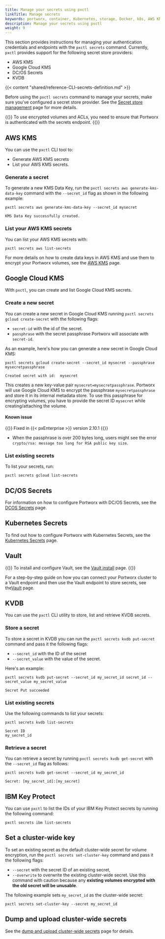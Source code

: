 ```yaml
---
title: Manage your secrets using pxctl
linkTitle: Manage secrets
keywords: portworx, container, Kubernetes, storage, Docker, k8s, AWS KMS, Kubernetes Secrets, Google Cloud KMS
description: Manage your secrets using pxctl
weight: 9
---
```


This section provides instructions for managing your authentication credentials and endpoints with the `pxctl secrets` command. Currently, `pxctl` provides support for the following secret store providers:

- AWS KMS
- Google Cloud KMS
- DC/OS Secrets
- KVDB

{{< content "shared/reference-CLI-secrets-definition.md" >}}

Before using the `pxctl secrets` command to manage your secrets, make sure you've configured a secret store provider. See the [Secret store management](/key-management/) page for more details.

{{<info>}}
To use encrypted volumes and ACLs, you need to ensure that Portworx is authenticated with the secrets endpoint.
{{</info>}}

## AWS KMS

You can use the `pxctl` CLI tool to:

- Generate AWS KMS secrets
- List your AWS KMS secrets.

### Generate a secret

To generate a new KMS Data Key, run the `pxctl secrets aws generate-kms-data-key` command with the `--secret_id` flag as shown in the following example:

```text
pxctl secrets aws generate-kms-data-key --secret_id mysecret
```

```output
KMS Data Key successfully created.
```

### List your AWS KMS secrets

You can list your AWS KMS secrets with:

``` text
pxctl secrets aws list-secrets
```

For more details on how to create data keys in AWS KMS and use them to encrypt your Portworx volumes, see the [AWS KMS](/key-management/aws-kms) page.

## Google Cloud KMS

With `pxctl`, you can create and list Google Cloud KMS secrets.

### Create a new secret

You can create a new secret in Google Cloud KMS running `pxctl secrets gcloud create-secret` with the following flags:

- `secret-id` with the id of the secret.
- `passphrase` with the secret passphrase Portworx will associate with `secret-id`.

As an example, here's how you can generate a new secret in Google Cloud KMS:

```text
pxctl secrets gcloud create-secret --secret_id mysecret --passphrase mysecretpassphrase
```

```output
Created secret with id:  mysecret
```

This creates a new key-value pair `mysecret=mysecretpassphrase`. Portworx will use Google Cloud KMS to encrypt the passphrase `mysecretpassphrase` and store it in its internal metadata store. To use this passphrase for encrypting volumes, you have to provide the secret ID `mysecret` while creating/attaching the volume.

#### Known issue
{{<info>}}
Fixed in {{< pxEnterprise >}} version 2.10.1
{{</info>}}

* When the passphrase is  over 200 bytes long, users might see the error `crypto/rsa: message too long for RSA public key size`. 

### List existing secrets

To list your secrets, run:

```text
pxctl secrets gcloud list-secrets
```


## DC/OS Secrets

For information on how to configure Portworx with DC/OS Secrets, see the [DCOS Secrets](/key-management/dc-os-secrets/) page.


## Kubernetes Secrets

To find out how to configure Portworx with Kubernetes Secrets, see the [Kubernetes Secrets](/key-management/kubernetes-secrets/) page.

## Vault

{{<info>}}
To install and configure Vault, see the [Vault install](https://www.vaultproject.io/docs/install) page.
{{</info>}}

For a step-by-step guide on how you can connect your Portworx cluster to a Vault endpoint and then use the Vault endpoint to store secrets, see the[Vault](/key-management/vault) page.

## KVDB

You can use the `pxctl` CLI utility to store, list and retrieve KVDB secrets.

### Store a secret

To store a secret in KVDB you can run the `pxctl secrets kvdb put-secret` command and pass it the following flags:

- `--secret_id` with the ID of the secret
- `--secret_value` with the value of the secret.

Here's an example:

```text
pxctl secrets kvdb put-secret --secret_id my_secret_id secret_id --secret_value my_secret_value
```

```output
Secret Put succeeded
```

### List existing secrets

Use the following commands to list your secrets:


```text
pxctl secrets kvdb list-secrets
```

```output
Secret ID
my_secret_id
```

### Retrieve a secret

You can retrieve a secret by running `pxctl secrets kvdb get-secret` with the `--secret_id` flag as follows:

```text
pxctl secrets kvdb get-secret --secret_id my_secret_id
```

```output
Secret: [my_secret_id]:[my_secret]
```

## IBM Key Protect

You can use `pxctl` to list the IDs of your IBM Key Protect secrets by running the following command:

```text
pxctl secrets ibm list-secrets
```

## Set a cluster-wide key

To set an existing secret as the default cluster-wide secret for volume encryption, run the `pxctl secrets set-cluster-key` command and pass it the following flags:

- `--secret` with the secret ID of an existing secret,
- `--overwrite` to overwrite the existing cluster-wide secret. Use this command with caution because any **existing volumes encrypted with the old secret will be unusable**.

The following example sets `my_secret_id` as the cluster-wide secret:

```text
pxctl secrets set-cluster-key --secret my_secret_id
```

## Dump and upload cluster-wide secrets

See the [dump and upload cluster-wide secrets](/reference/cli/dump-upload-cluster-wide-secret) page for details.
